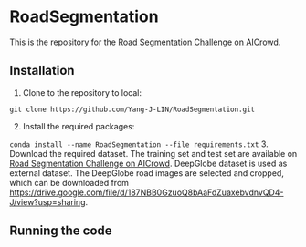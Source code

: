 # RoadSegmentation

This is the repository for the [Road Segmentation Challenge on AICrowd](https://www.aicrowd.com/challenges/epfl-ml-road-segmentation).

## Installation
1. Clone to the repository to local:

`
git clone https://github.com/Yang-J-LIN/RoadSegmentation.git 
`

2. Install the required packages:

`
conda install --name RoadSegmentation --file requirements.txt
`
3. Download the required dataset. The training set and test set are available on [Road Segmentation Challenge on AICrowd](https://www.aicrowd.com/challenges/epfl-ml-road-segmentation). DeepGlobe dataset is used as external dataset. The DeepGlobe road images are selected and cropped, which can be downloaded from https://drive.google.com/file/d/187NBB0GzuoQ8bAaFdZuaxebvdnvQD4-J/view?usp=sharing.

## Running the code
